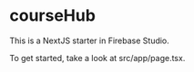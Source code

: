 # courseHub
This is a NextJS starter in Firebase Studio.

To get started, take a look at src/app/page.tsx.
